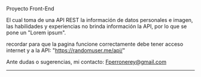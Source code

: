 Proyecto Front-End

El cual toma de una API REST la información de datos personales e imagen,
las habilidades y experiencias no brinda información la API, por lo que se pone un "Lorem ipsum".

recordar para que la pagina funcione correctamente debe tener acceso internet y a la API: "https://randomuser.me/api/"

Ante dudas o sugerencias, mi contacto: Fperronerey@gmail.com

**************************************************************************


